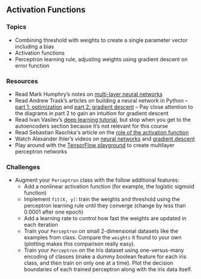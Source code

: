 ## Activation Functions

### Topics
- Combining threshold with weights to create a single parameter vector including a bias
- Activation functions
- Perceptron learning rule, adjusting weights using gradient descent on error function

### Resources
- Read Mark Humphry’s notes on [multi-layer neural networks]
- Read Andrew Trask’s articles on building a neural network in Python – [part 1: optimization][Trask Neural Network part 1] and [part 2: gradient descent][Trask Neural Network part 2] – Pay close attention to the diagrams in part 2 to gain an intuition for gradient descent
- Read Ivan Vasilev’s [deep learning tutorial], but stop when you get to the autoencoders section because it’s not relevant for this course
- Read Sebastian Raschka's article on the [role of the activation function]
- Watch Alexander Ihler’s videos on [neural networks] and [gradient descent]
- Play around with the [TensorFlow playground] to create multilayer perceptron networks

### Challenges
- Augment your `Perceptron` class with the follow additional features:
  - Add a nonlinear activation function (for example, the logistic sigmoid function)
  - Implement `fit(X, y)`: train the weights and threshold using the perceptron learning rule until they converge (change by less than 0.0001 after one epoch)
  - Add a learning rate to control how fast the weights are updated in each iteration
  - Train your `Perceptron` on small 2-dimensional datasets like the examples from class. Compare the `weights` it found to your own (plotting makes this comparison really easy).
  - Train your `Perceptron` on the Iris dataset using one-versus-many encoding of classes (make a dummy boolean feature for each iris class, and then train on only one at a time). Plot the decision boundaries of each trained perceptron along with the iris data itself.


[multi-layer neural networks]: http://computing.dcu.ie/~humphrys/Notes/Neural/multi.neural.html
[Trask neural network part 1]: http://iamtrask.github.io/2015/07/12/basic-python-network/
[Trask neural network part 2]: http://iamtrask.github.io/2015/07/27/python-network-part2/
[deep learning tutorial]: https://www.toptal.com/machine-learning/an-introduction-to-deep-learning-from-perceptrons-to-deep-networks
[role of the activation function]: https://www.kdnuggets.com/2016/08/role-activation-function-neural-network.html
[neural networks]: https://www.youtube.com/watch?v=bH6VnezBZfI
[gradient descent]: https://www.youtube.com/watch?v=WnqQrPNYz5Q
[TensorFlow playground]: http://playground.tensorflow.org/
